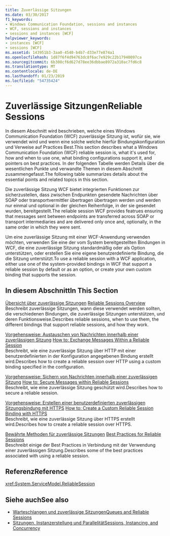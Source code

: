 ```yaml
---
title: Zuverlässige Sitzungen
ms.date: 03/30/2017
f1_keywords:
- Windows Communication Foundation, sessions and instances
- WCF, sessions and instances
- sessions and instances [WCF]
helpviewer_keywords:
- instances [WCF]
- sessions [WCF]
ms.assetid: 143951b3-3aa0-4540-b4b7-d33e77e874a1
ms.openlocfilehash: 1d87f6f4d94763dc8f6ac7e929c22b17940097ca
ms.sourcegitcommit: 6b308cf6d627d78ee36dbbae8972a310ac7fd6c8
ms.translationtype: MT
ms.contentlocale: de-DE
ms.lasthandoff: 01/23/2019
ms.locfileid: "54735424"
---
```

# <a name="reliable-sessions"></a><span data-ttu-id="18850-102">Zuverlässige Sitzungen</span><span class="sxs-lookup"><span data-stu-id="18850-102">Reliable Sessions</span></span>

<span data-ttu-id="18850-103">In diesem Abschnitt wird beschrieben, welche eines Windows Communication Foundation (WCF) zuverlässige Sitzung ist, wofür sie, wie verwendet wird und wenn eine solche welche hierfür Bindungskonfiguration und Verweise auf Practices Best.</span><span class="sxs-lookup"><span data-stu-id="18850-103">This section describes what a Windows Communication Foundation (WCF) reliable session is, what it's used for, how and when to use one, what binding configurations support it, and pointers on best practices.</span></span> <span data-ttu-id="18850-104">In der folgenden Tabelle werden Details über die wesentlichen Punkte und verwandte Themen in diesem Abschnitt zusammengefasst.</span><span class="sxs-lookup"><span data-stu-id="18850-104">The following table summarizes details about the essential points and related topics in this section.</span></span>

<span data-ttu-id="18850-105">Die zuverlässige Sitzung WCF bietet integrierten Funktionen zur sicherzustellen, dass zwischen Endpunkten gesendete Nachrichten über SOAP oder transportvermittler übertragen übertragen werden und werden nur einmal und optional in der gleichen Reihenfolge, in der sie gesendet wurden, bereitgestellt.</span><span class="sxs-lookup"><span data-stu-id="18850-105">The reliable session WCF provides featrues ensuring that messages sent between endpoints are transferred across SOAP or transport intermediaries and are delivered only once and, optionally, in the same order in which they were sent.</span></span>

<span data-ttu-id="18850-106">Um eine zuverlässige Sitzung mit einer WCF-Anwendung verwenden möchten, verwenden Sie eine der vom System bereitgestellten Bindungen in WCF, die eine zuverlässige Sitzung standardmäßig oder als Option unterstützen, oder erstellen Sie eine eigene benutzerdefinierte Bindung, die die Sitzung unterstützt.</span><span class="sxs-lookup"><span data-stu-id="18850-106">To use a reliable session with a WCF application, either use one of the system-provided bindings in WCF that support a reliable session by default or as an option, or create your own custom binding that supports the session.</span></span>

## <a name="in-this-section"></a><span data-ttu-id="18850-107">In diesem Abschnitt</span><span class="sxs-lookup"><span data-stu-id="18850-107">In This Section</span></span>

<span data-ttu-id="18850-108">[Übersicht über zuverlässige Sitzungen](../../../../docs/framework/wcf/feature-details/reliable-sessions-overview.md) </span><span class="sxs-lookup"><span data-stu-id="18850-108">[Reliable Sessions Overview](../../../../docs/framework/wcf/feature-details/reliable-sessions-overview.md) </span></span>  
<span data-ttu-id="18850-109">Beschreibt zuverlässige Sitzungen, wann diese verwendet werden sollten, die verschiedenen Bindungen, die zuverlässige Sitzungen unterstützen, und deren Funktionsweise.</span><span class="sxs-lookup"><span data-stu-id="18850-109">Describes reliable sessions, when to use them, the different bindings that support reliable sessions, and how they work.</span></span>

<span data-ttu-id="18850-110">[Vorgehensweise: Austauschen von Nachrichten innerhalb einer zuverlässigen Sitzung](../../../../docs/framework/wcf/feature-details/how-to-exchange-messages-within-a-reliable-session.md) </span><span class="sxs-lookup"><span data-stu-id="18850-110">[How to: Exchange Messages Within a Reliable Session](../../../../docs/framework/wcf/feature-details/how-to-exchange-messages-within-a-reliable-session.md) </span></span>  
<span data-ttu-id="18850-111">Beschreibt, wie eine zuverlässige Sitzung über HTTP mit einer benutzerdefinierten in der Konfiguration angegebenen Bindung erstellt wird.</span><span class="sxs-lookup"><span data-stu-id="18850-111">Describes how to create a reliable session over HTTP using a custom binding specified in the configuration.</span></span>

<span data-ttu-id="18850-112">[Vorgehensweise: Sichern von Nachrichten innerhalb einer zuverlässigen Sitzung](../../../../docs/framework/wcf/feature-details/how-to-secure-messages-within-reliable-sessions.md) </span><span class="sxs-lookup"><span data-stu-id="18850-112">[How to: Secure Messages within Reliable Sessions](../../../../docs/framework/wcf/feature-details/how-to-secure-messages-within-reliable-sessions.md) </span></span>  
<span data-ttu-id="18850-113">Beschreibt, wie eine zuverlässige Sitzung geschützt wird.</span><span class="sxs-lookup"><span data-stu-id="18850-113">Describes how to secure a reliable session.</span></span>

<span data-ttu-id="18850-114">[Vorgehensweise: Erstellen einer benutzerdefinierten zuverlässigen Sitzungsbindung mit HTTPS](../../../../docs/framework/wcf/feature-details/how-to-create-a-custom-reliable-session-binding-with-https.md) </span><span class="sxs-lookup"><span data-stu-id="18850-114">[How to: Create a Custom Reliable Session Binding with HTTPS](../../../../docs/framework/wcf/feature-details/how-to-create-a-custom-reliable-session-binding-with-https.md) </span></span>  
<span data-ttu-id="18850-115">Beschreibt, wie eine zuverlässige Sitzung über HTTPS erstellt wird.</span><span class="sxs-lookup"><span data-stu-id="18850-115">Describes how to create a reliable session over HTTPS.</span></span>

<span data-ttu-id="18850-116">[Bewährte Methoden für zuverlässige Sitzungen](../../../../docs/framework/wcf/feature-details/best-practices-for-reliable-sessions.md) </span><span class="sxs-lookup"><span data-stu-id="18850-116">[Best Practices for Reliable Sessions](../../../../docs/framework/wcf/feature-details/best-practices-for-reliable-sessions.md) </span></span>  
<span data-ttu-id="18850-117">Beschreibt einige der Best Practices in Verbindung mit der Verwendung einer zuverlässigen Sitzung.</span><span class="sxs-lookup"><span data-stu-id="18850-117">Describes some of the best practices associated with using a reliable session.</span></span>

## <a name="reference"></a><span data-ttu-id="18850-118">Referenz</span><span class="sxs-lookup"><span data-stu-id="18850-118">Reference</span></span>

<xref:System.ServiceModel.ReliableSession>

## <a name="see-also"></a><span data-ttu-id="18850-119">Siehe auch</span><span class="sxs-lookup"><span data-stu-id="18850-119">See also</span></span>

- [<span data-ttu-id="18850-120">Warteschlangen und zuverlässige Sitzungen</span><span class="sxs-lookup"><span data-stu-id="18850-120">Queues and Reliable Sessions</span></span>](../../../../docs/framework/wcf/feature-details/queues-and-reliable-sessions.md)
- [<span data-ttu-id="18850-121">Sitzungen, Instanzerstellung und Parallelität</span><span class="sxs-lookup"><span data-stu-id="18850-121">Sessions, Instancing, and Concurrency</span></span>](../../../../docs/framework/wcf/feature-details/sessions-instancing-and-concurrency.md)
